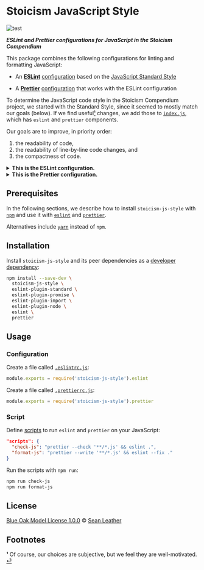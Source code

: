 # Stoicism JavaScript Style

<!-- Badges -->

![test](https://github.com/stoicism-compendium/stoicism-js-style/workflows/test/badge.svg)

<!-- Brief description -->

_**ESLint and Prettier configurations for JavaScript in the Stoicism
Compendium**_

This package combines the following configurations for linting and formatting
JavaScript:

* An [**ESLint**][eslint] [configuration][eslint-shareable-config] based on the
  [JavaScript Standard Style][standardjs]

* A [**Prettier**][prettier] [configuration][prettier-config] that works with
  the ESLint configuration

<span id="footnote1-source"/>

To determine the JavaScript code style in
the Stoicism Compendium project, we started with the Standard Style, since it
seemed to mostly match our goals (below). If we find useful&#8203;<a
href="#footnote1">¹</a> changes, we add those to [`index.js`](./index.js), which
has `eslint` and `prettier` components.

Our goals are to improve, in priority order:

1. the readability of code,
2. the readability of line-by-line code changes, and
3. the compactness of code.

<details>
<summary><strong>This is the ESLint configuration.</strong></summary>

The ESLint configuration [extends][eslint-extends] the Standard configuration
([`eslint-config-standard`][eslint-config-standard]), and we describe the
differences relative to that. Under each item, there is a motivation and a
comparison with the Standard [ESLint rule][eslint-rules].

<details>
<summary><em>Use the one true brace style without exceptions.</em></summary>

It’s easier to read control flow code if the content between the braces is not
on the same line as the braces themselves. This may increase the number of lines
of code, but the trade-off of improved readability seems worth it.

| Style    | [`brace-style`][eslint-brace-style]            |
| -------- | ---------------------------------------------- |
| Standard | `["error", "1tbs", {"allowSingleLine": true}]` |
| Stoicism | `["error", "1tbs"]`                            |

</details>

<details>
<summary><em>Require dangling commas in multi-line expressions.</em></summary>

Dangling commas are superfluous in single-line expressions, but they are helpful
in multi-line expressions, where changes often affect only the last element. In
the Standard Style, those changes add the extra noise of comma changes, which
reduces the readability of diffs.

| Style    | [`comma-dangle`][eslint-comma-dangle]                                                                              |
| -------- | ------------------------------------------------------------------------------------------------------------------ |
| Standard | `["error", {"arrays": "never", "objects": "never", "imports": "never", "exports": "never", "functions": "never"}]` |
| Stoicism | `["error", "always-multiline"]`                                                                                    |

</details>

<details>
<summary><em>Require braces for all control flow.</em></summary>

Braces are an important visual hint of control flow blocks, and consistent usage
helps readability.

| Style    | [`curly`][eslint-curly]   |
| -------- | ------------------------- |
| Standard | `["error", "multi-line"]` |
| Stoicism | `["error", "all"]`        |

</details>

<details>
<summary><em>Disallow spaces inside object braces.</em></summary>

Spaces inside object braces (`{`/`}`) increase line length while providing a
minimal improvement to readability. Since array brackets (`[`/`]`) and
parentheses (`(`/`)`) do not generally have spaces inside, it seems more useful
to reduce the line length than to make a special case for braces.

| Style    | [`object-curly-spacing`][eslint-object-curly-spacing] |
| -------- | ----------------------------------------------------- |
| Standard | `["error", "always"]`                                 |
| Stoicism | `["error", "never"]`                                  |

</details>

<details>
<summary><em>Disallow spaces after named functions.</em></summary>

Spaces after a named function adds unnecessarily to the line length (with
function names that may already be long). Also, by treating named functions
differently, it is easier to quickly distinguish them from anonymous functions.

| Style    | [`space-before-function-paren`][eslint-space-before-function-paren]            |
| -------- | ------------------------------------------------------------------------------ |
| Standard | `["error", "always"]`                                                          |
| Stoicism | `["error", {"anonymous": "always", "named": "never", "asyncArrow": "always"}]` |

</details>

</details>

<details>
<summary><strong>This is the Prettier configuration.</strong></summary>

The Prettier configuration extends the default configuration, and we describe
the differences relative to that. Under each item, there is a motivation and a
comparison with the default [Prettier option][prettier-options].

<details>
<summary><em>Don't use spaces inside object braces.</em></summary>

Spaces inside object braces (`{`/`}`) increase line length while providing a
minimal improvement to readability. Since array brackets (`[`/`]`) and
parentheses (`(`/`)`) do not have spaces inside, it seems more useful to reduce
the line length than to make a special case for braces.

| Style    | [`bracketSpacing`][prettier-bracket-spacing] |
| -------- | -------------------------------------------- |
| Prettier | `true`                                       |
| Stoicism | `false`                                      |

</details>

<details>
<summary><em>Don't use semicolons.</em></summary>

This follows the Standard Style.

| Style    | [`semi`][prettier-semicolons] |
| -------- | ----------------------------- |
| Prettier | `true`                        |
| Stoicism | `false`                       |

</details>

<details>
<summary><em>Use single quotes.</em></summary>

This follows the Standard Style.

| Style    | [`singleQuote`][prettier-quotes] |
| -------- | -------------------------------- |
| Prettier | `false`                          |
| Stoicism | `true`                           |

</details>

<details>
<summary><em>Use trailing commas in multi-line expressions.</em></summary>

Trailing commas are helpful in multi-line expressions, where changes often
affect only the last element.

| Style    | [`trailingComma`][prettier-trailing-commas] |
| -------- | ------------------------------------------- |
| Prettier | `"es5"`                                     |
| Stoicism | `"all"`                                     |

</details>

</details>

<!-- Sections -->

## Prerequisites

In the following sections, we describe how to install `stoicism-js-style` with
[`npm`][npm-cli] and use it with [`eslint`][eslint-cli] and
[`prettier`][prettier-cli].

Alternatives include [`yarn`][yarn] instead of `npm`.

## Installation

Install `stoicism-js-style` and its peer dependencies as a [developer
dependency][npm-dependencies]:

```sh
npm install --save-dev \
  stoicism-js-style \
  eslint-plugin-standard \
  eslint-plugin-promise \
  eslint-plugin-import \
  eslint-plugin-node \
  eslint \
  prettier
```

## Usage

### Configuration

Create a file called [`.eslintrc.js`][eslint-configuration]:

```js
module.exports = require('stoicism-js-style').eslint
```

Create a file called [`.prettierrc.js`][prettier-configuration]:

```js
module.exports = require('stoicism-js-style').prettier
```

### Script

Define [scripts][npm-run-script] to run `eslint` and `prettier` on your
JavaScript:

```json
"scripts": {
  "check-js": "prettier --check '**/*.js' && eslint .",
  "format-js": "prettier --write '**/*.js' && eslint --fix ."
}
```

Run the scripts with `npm run`:

```sh
npm run check-js
npm run format-js
```

## License

[Blue Oak Model License 1.0.0][license] © [Sean Leather][author]

## Footnotes

<span id="footnote1"><b>¹</b></span> Of course, our choices are subjective, but we feel
they are well-motivated. <a href="#footnote1-source">⏎</a>

<!-- Definitions, sorted alphabetically -->

[author]: https://github.com/spl
[eslint-brace-style]: https://eslint.org/docs/rules/brace-style
[eslint-cli]: https://eslint.org/docs/user-guide/command-line-interface
[eslint-comma-dangle]: https://eslint.org/docs/rules/comma-dangle
[eslint-config-standard]: https://github.com/standard/eslint-config-standard
[eslint-configuration]: https://eslint.org/docs/user-guide/configuring#configuration-file-formats
[eslint-curly]: https://eslint.org/docs/rules/curly
[eslint-extends]: https://eslint.org/docs/user-guide/configuring#extending-configuration-files
[eslint-object-curly-spacing]: https://eslint.org/docs/rules/object-curly-spacing
[eslint-rules]: https://eslint.org/docs/rules/
[eslint-shareable-config]: https://eslint.org/docs/developer-guide/shareable-configs
[eslint-space-before-function-paren]: https://eslint.org/docs/rules/space-before-function-paren
[eslint]: https://eslint.org/
[license]: ./license.md
[npm-cli]: https://docs.npmjs.com/cli/install
[npm-dependencies]: https://docs.npmjs.com/specifying-dependencies-and-devdependencies-in-a-package-json-file
[npm-run-script]: https://docs.npmjs.com/cli/run-script
[prettier-bracket-spacing]: https://prettier.io/docs/en/options.html#bracket-spacing
[prettier-cli]: https://prettier.io/docs/en/cli.html
[prettier-config]: https://prettier.io/docs/en/configuration.html#sharing-configurations
[prettier-configuration]: https://prettier.io/docs/en/configuration.html
[prettier-options]: https://prettier.io/docs/en/options.html
[prettier-quotes]: https://prettier.io/docs/en/options.html#quotes
[prettier-semicolons]: https://prettier.io/docs/en/options.html#semicolons
[prettier-trailing-commas]: https://prettier.io/docs/en/options.html#trailing-commas
[prettier]: https://prettier.io/
[standardjs]: https://standardjs.com/
[test-badge]: https://github.com/stoicism-compendium/stoicism-js-style/workflows/test/badge.svg
[test]: https://github.com/stoicism-compendium/stoicism-js-style/actions?query=workflow%3Atest
[yarn]: https://yarnpkg.com/
